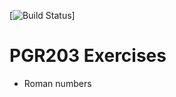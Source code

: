 [![Build Status](https://travis-ci.org/peivaston/pgr203-exercises.svg?branch=master)]

PGR203 Exercises
================

* Roman numbers